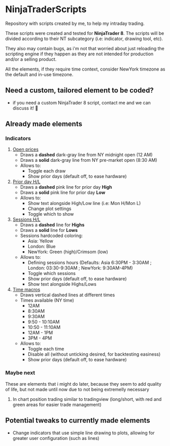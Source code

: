 # NinjaTraderScripts

Repository with scripts created by me, to help my intraday trading. 

These scripts were created and tested for **NinjaTrader 8**. The scripts will be divided according to their NT subcategory (i.e: indicator, drawing tool, etc).

They also may contain bugs, as i'm not that worried about just reloading the scripting engine if they happen as they are not intended for production and/or a selling product.

All the elements, if they require time context, consider NewYork timezone as the default and in-use timezone.

## Need a custom, tailored element to be coded?

- if you need a custom NinjaTrader 8 script, contact me and we can discuss it! 🙂

## Already made elements

### Indicators

1. [Open prices](https://github.com/luisrodrigues154/NinjaTraderScripts/blob/master/indicators/OpenPrices.cs)
    - Draws a **dashed** dark-gray line from NY midnight open (12 AM)
    - Draws a **solid** dark-gray line from NY pre-market open (8:30 AM)
    - Allows to:
        - Toggle each draw
        - Show prior days (default off, to ease hardware)
2. [Prior day H/L](https://github.com/luisrodrigues154/NinjaTraderScripts/blob/master/indicators/PriorDayHL.cs)
    - Draws a **dashed** pink line for prior day **High** 
    - Draws a **solid** pink line for prior day **Low**
    - Allows to:
        - Show text alongside High/Low line (i.e: Mon H/Mon L)
        - Change plot settings
        - Toggle which to show
3. [Sessions H/L](https://github.com/luisrodrigues154/NinjaTraderScripts/blob/master/indicators/SessionsHL.cs)
    - Draws a **dashed** line for **Highs**
    - Draws a **solid** line for **Lows**
    - Sessions hardcoded coloring:
        - Asia: Yellow
        - London: Blue
        - NewYork: Green (high)/Crimsom (low) 
    - Allows to:
        - Defining sessions hours (Defaults: Asia 6:30PM - 3:30AM ; London: 03:30-9:30AM ; NewYork: 9:30AM-4PM)
        - Toggle which sessions
        - Show prior days (default off, to ease hardware)
        - Show text alongside Highs/Lows 
4. [Time macros](https://github.com/luisrodrigues154/NinjaTraderScripts/blob/master/indicators/TimeMacros.cs)
    - Draws vertical dashed lines at different times
    - Times available (NY time)
        - 12AM
        - 8:30AM
        - 9:30AM
        - 9:50 - 10:10AM
        - 10:50 - 11:10AM
        - 12AM - 1PM
        - 3PM  - 4PM
    - Allows to:
        - Toggle each time
        - Disable all (without unticking desired, for backtesting easiness)
        - Show prior days (default off, to ease hardware)

### Maybe next

These are elements that i might do later, because they seem to add quality of life, but not made until now due to not being extremelly necessary

1. In chart position trading similar to tradingview (long/short, with red and green areas for easier trade management)

## Potential tweaks to currently made elements

- Change indicators that use simple line drawing to plots, allowing for greater user configuration (such as lines)